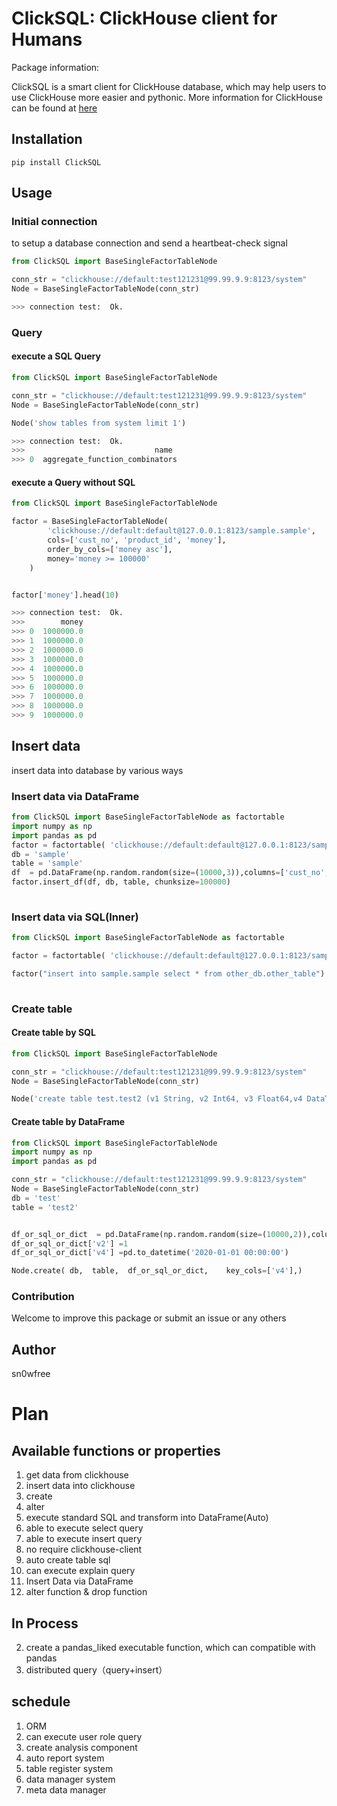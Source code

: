 # ClickSQL: ClickHouse client for Humans 
 

 
Package information:

 
ClickSQL is a smart client for ClickHouse database, which may help users to use ClickHouse more easier and pythonic. 
More information for ClickHouse can be found at [here](http://clickhouse.tech)



## Installation

`pip install ClickSQL`

## Usage
### Initial connection
to setup a database connection and send a heartbeat-check signal

```python
from ClickSQL import BaseSingleFactorTableNode

conn_str = "clickhouse://default:test121231@99.99.9.9:8123/system"
Node = BaseSingleFactorTableNode(conn_str)

>>> connection test:  Ok.

``` 

### Query
#### execute a SQL Query
```python
from ClickSQL import BaseSingleFactorTableNode

conn_str = "clickhouse://default:test121231@99.99.9.9:8123/system"
Node = BaseSingleFactorTableNode(conn_str)

Node('show tables from system limit 1')

>>> connection test:  Ok.
>>>                             name
>>> 0  aggregate_function_combinators
```

#### execute a Query without SQL
```python
from ClickSQL import BaseSingleFactorTableNode

factor = BaseSingleFactorTableNode(
        'clickhouse://default:default@127.0.0.1:8123/sample.sample',
        cols=['cust_no', 'product_id', 'money'],
        order_by_cols=['money asc'],
        money='money >= 100000'
    )


factor['money'].head(10)

>>> connection test:  Ok.
>>>        money
>>> 0  1000000.0
>>> 1  1000000.0
>>> 2  1000000.0
>>> 3  1000000.0
>>> 4  1000000.0
>>> 5  1000000.0
>>> 6  1000000.0
>>> 7  1000000.0
>>> 8  1000000.0
>>> 9  1000000.0


```


## Insert data
insert data into database by various ways
### Insert data via DataFrame
```python
from ClickSQL import BaseSingleFactorTableNode as factortable
import numpy as np
import pandas as pd
factor = factortable( 'clickhouse://default:default@127.0.0.1:8123/sample.sample'  )
db = 'sample'
table = 'sample'
df  = pd.DataFrame(np.random.random(size=(10000,3)),columns=['cust_no', 'product_id', 'money'])
factor.insert_df(df, db, table, chunksize=100000)
    

```

### Insert data via SQL(Inner)
```python
from ClickSQL import BaseSingleFactorTableNode as factortable

factor = factortable( 'clickhouse://default:default@127.0.0.1:8123/sample.sample'  )

factor("insert into sample.sample select * from other_db.other_table")
    

```

### Create table

#### Create table by SQL
```python
from ClickSQL import BaseSingleFactorTableNode

conn_str = "clickhouse://default:test121231@99.99.9.9:8123/system"
Node = BaseSingleFactorTableNode(conn_str)

Node('create table test.test2 (v1 String, v2 Int64, v3 Float64,v4 DataTime) Engine=MergeTree() order by v4')
```

#### Create table by DataFrame
```python
from ClickSQL import BaseSingleFactorTableNode
import numpy as np
import pandas as pd

conn_str = "clickhouse://default:test121231@99.99.9.9:8123/system"
Node = BaseSingleFactorTableNode(conn_str)
db = 'test'
table = 'test2'


df_or_sql_or_dict  = pd.DataFrame(np.random.random(size=(10000,2)),columns=['v1', 'v3'])
df_or_sql_or_dict['v2'] =1
df_or_sql_or_dict['v4'] =pd.to_datetime('2020-01-01 00:00:00')

Node.create( db,  table,  df_or_sql_or_dict,    key_cols=['v4'],)
```


### Contribution
Welcome to improve this package or submit an issue or any others

## Author
sn0wfree




# Plan
## Available functions or properties
1. get data from clickhouse
2. insert data into clickhouse
3. create 
4. alter
5. execute standard SQL and transform into DataFrame(Auto)
3. able to execute select query 
4. able to execute insert query 
5. no require clickhouse-client
6. auto create table sql
7. can execute explain query
8. Insert Data via DataFrame
3. alter function & drop function

## In Process
2. create a pandas_liked executable function, which can compatible with pandas 
9. distributed query（query+insert）


## schedule
1. ORM
4. can execute user role query
5. create analysis component
6. auto report system
7. table register system
8. data manager system
8. meta data manager



